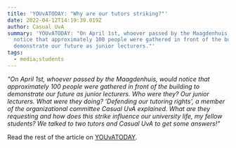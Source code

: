 ```yaml
---
title: 'YOUvATODAY: "Why are our tutors striking?"'
date: 2022-04-12T14:19:39.019Z
author: Casual UvA
summary: 'YOUvATODAY: "On April 1st, whoever passed by the Maagdenhuis, would
  notice that approximately 100 people were gathered in front of the building to
  demonstrate our future as junior lecturers."'
tags:
  - media;students
---
```

*"On April 1st, whoever passed by the Maagdenhuis, would notice that approximately 100 people were gathered in front of the building to demonstrate our future as junior lecturers. Who were they? Our junior lecturers. What were they doing? ‘Defending our tutoring rights’, a member of the organizational committee Casual UvA explained. What are they requesting and how does this strike influence our university life, my fellow students? We talked to two tutors and Casual UvA to get some answers!"*

Read the rest of the article on [YOUvATODAY](https://www.youvatoday.nl/jokesonuni-why-are-our-tutors-are-striking/).